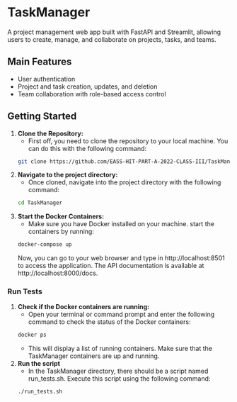 # TaskManager

A project management web app built with FastAPI and Streamlit, allowing users to create, manage, and collaborate on projects, tasks, and teams.

## Main Features

- User authentication
- Project and task creation, updates, and deletion
- Team collaboration with role-based access control

## Getting Started

1. **Clone the Repository:**
    - First off, you need to clone the repository to your local machine. You can do this with the following command:
    ```bash
    git clone https://github.com/EASS-HIT-PART-A-2022-CLASS-III/TaskManager.git
    ```
2. **Navigate to the project directory:**
    - Once cloned, navigate into the project directory with the following command:
    ```bash
    cd TaskManager
    ```
3. **Start the Docker Containers:**
    - Make sure you have Docker installed on your machine. start the containers by running:
    ```bash
    docker-compose up
    ```
    Now, you can go to your web browser and type in http://localhost:8501 to access the application. 
    The API documentation is available at http://localhost:8000/docs.

### Run Tests
1. **Check if the Docker containers are running:**
    - Open your terminal or command prompt and enter the following command to check the status of the Docker containers:
    ```bash
    docker ps
    ```
    - This will display a list of running containers. Make sure that the TaskManager containers are up and running.
2. **Run the script**
    - In the TaskManager directory, there should be a script named run_tests.sh. Execute this script using the following command:
    ```bash
    ./run_tests.sh
    ```

